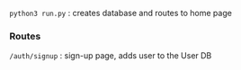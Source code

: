 

`python3 run.py` : creates database and routes to home page

### Routes

`/auth/signup` : sign-up page, adds user to the User DB